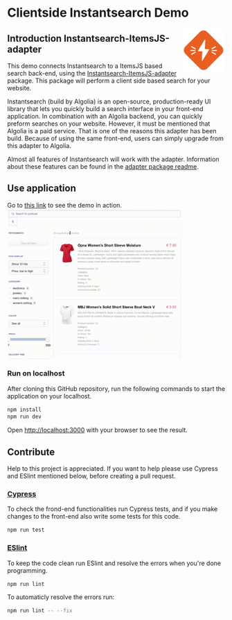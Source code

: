# Clientside Instantsearch Demo

<img src="https://github.com/unplatform-io/instantsearch-itemsjs-adapter/blob/main/logo-orange.svg" alt="Instantsearch-ItemsJS-adapter" align="right" width="20%" />

## Introduction Instantsearch-ItemsJS-adapter 

This demo connects Instantsearch to a ItemsJS based search back-end, using the [Instantsearch-ItemsJS-adapter](https://github.com/unplatform-io/instantsearch-itemsjs-adapter) package. This package will perform a client side based search for your website.

Instantsearch (build by Algolia) is an open-source, production-ready UI library that lets you quickly build a search interface in your front-end application. In combination with an Algolia backend, you can quickly preform searches on your website. However, it must be mentioned that Algolia is a paid service. That is one of the reasons this adapter has been build. Because of using the same front-end, users can simply upgrade from this adapter to Algolia.  

Almost all features of Instantsearch will work with the adapter. Information about these features can be found in the [adapter package readme](https://github.com/unplatform-io/instantsearch-itemsjs-adapter#readme). 

## Use application
Go to [this link](https://clientside-instantsearch-demo.vercel.app/) to see the demo in action.
<img src="https://github.com/unplatform-io/clientside-instantsearch-demo/blob/readme-update/demo.gif" alt="Demo" align="center" width="80%" />
### Run on localhost
After cloning this GitHub repository, run the following commands to start the application on your localhost.

```bash
npm install
npm run dev
```
Open [http://localhost:3000](http://localhost:3000) with your browser to see the result.

## Contribute
Help to this project is appreciated. If you want to help please use Cypress and ESlint mentioned below, before creating a pull request.

### [Cypress](https://www.cypress.io/)

To check the frond-end functionalities run Cypress tests, and if you make changes to the front-end also write some tests for this code.

```bash
npm run test
```

### [ESlint](https://eslint.org/)

To keep the code clean run ESlint and resolve the errors when you're done programming.

```bash
npm run lint
```
To automaticly resolve the errors run:
```bash
npm run lint -- --fix
```
